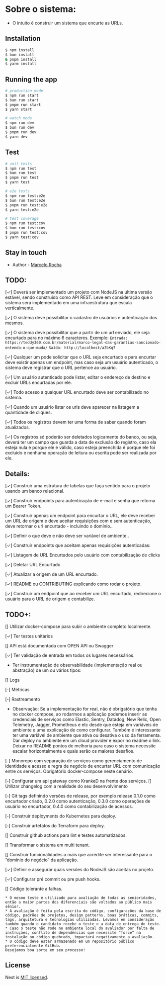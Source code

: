# Sobre o sistema:

- O intuito é construir um sistema que encurte as URLs.

## Installation

```bash
$ npm install
$ bun install
& pnpm install
$ yarm install
```

## Running the app

```bash
# production mode
$ npm run start
$ bun run start
$ pnpm run start
$ yarn start

# watch mode
$ npm run dev
$ bun run dev
$ pnpm run dev
$ yarn dev

```

## Test

```bash
# unit tests
$ npm run test
$ bun run test
$ pnpm run test
$ yarn test

# e2e tests
$ npm run test:e2e
$ bun run test:e2e
$ pnpm run test:e2e
$ yarn test:e2e

# test coverage
$ npm run test:cov
$ bun run test:cov
$ pnpm run test:cov
$ yarn test:cov
```

## Stay in touch

- Author - [Marcelo Rocha](https://rocha-portfolio.vercel.app)

## TODO:

[✓] Deverá ser implementado um projeto com NodeJS na última versão estável, sendo construído como API REST. Leve em consideração que o sistema será implementado em uma infraestrutura que escala verticalmente.

[✓] O sistema deve possibilitar o cadastro de usuários e autenticação dos mesmos.

[✓] O sistema deve possibilitar que a partir de um url enviado, ele seja encurtado para no máximo 6 caracteres. Exemplo:
`Entrada: https://teddy360.com.br/material/marco-legal-das-garantias-sancionado-entenda-o-que-muda/`
`Saída: http://localhost/aZbKq7`

[✓] Qualquer um pode solicitar que o URL seja encurtado e para encurtar deve existir apenas um endpoint, mas caso seja um usuário autenticado, o sistema deve registrar que o URL pertence ao usuário.

[✓] Um usuário autenticado pode listar, editar o endereço de destino e excluir URLs encurtadas por ele.

[✓] Todo acesso a qualquer URL encurtado deve ser contabilizado no sistema.

[✓] Quando um usuário listar os urls deve aparecer na listagem a quantidade de cliques.

[✓] Todos os registros devem ter uma forma de saber quando foram atualizados.

[✓] Os registros só poderão ser deletados logicamente do banco, ou seja, deverá ter um campo que guarda a data de exclusão do registro, caso ela esteja nula é porque ele é válido, caso esteja preenchida é porque ele foi excluído e nenhuma operação de leitura ou escrita pode ser realizada por ele.

## Details:

[✓] Construir uma estrutura de tabelas que faça sentido para o projeto usando um banco relacional.

[✓] Construir endpoints para autenticação de e-mail e senha que retorna um Bearer Token.

[✓] Construir apenas um endpoint para encurtar o URL, ele deve receber um URL de origem e deve aceitar requisições com e sem autenticação, deve retornar o url encurtado - incluindo o domínio..

[✓] Definir o que deve e não deve ser variável de ambiente..

[✓] Construir endpoints que aceitam apenas requisições autenticadas:

[✓] Listagem de URL Encurtados pelo usuário com contabilização de clicks

[✓] Deletar URL Encurtado

[✓] Atualizar a origem de um URL encurtado.

[✓] README ou CONTRIBUTING explicando como rodar o projeto.

[✓] Construir um endpoint que ao receber um URL encurtado, redirecione o usuário para o URL de origem e contabilize.

## TODO+:

[] Utilizar docker-compose para subir o ambiente completo localmente.

[✓] Ter testes unitários

[] API está documentada com OPEN API ou Swagger

[✓] Ter validação de entrada em todos os lugares necessários.

- Ter instrumentação de observabilidade (implementação real ou abstração) de um ou vários tipos:

[] Logs

[-] Métricas

[-] Rastreamento

- Observação: Se a implementação for real, não é obrigatório que tenha no docker compose, ao rodarmos a aplicação podemos inserir as credenciais de serviços como Elastic, Sentry, Datadog, New Relic, Open Telemetry, Jagger, Prometheus e etc desde que esteja em variáveis de ambiente e uma explicação de como configurar. Também é interessante ter uma variável de ambiente que ativa ou desativa o uso da ferramenta.
  Dar deploy no ambiente em um cloud provider e expor no readme o link.
  Deixar no README pontos de melhoria para caso o sistema necessite escalar horizontalmente e quais serão os maiores desafios.

[-] Monorepo com separação de serviços como gerenciamento de identidade e acesso e regra de negócio de encurtar URL com comunicação entre os serviços. Obrigatório docker-compose neste cenário.

[-] Configurar um api gateway como KrankeD na frente dos serviços.
[] Utilizar changelog com a realidade do seu desenvolvimento

[-] Git tags definindo versões de release, por exemplo release 0.1.0 como encurtador criado, 0.2.0 como autenticação, 0.3.0 como operações de usuário no encurtador, 0.4.0 como contabilização de acessos.

[-] Construir deployments do Kubernetes para deploy.

[-] Construir artefatos do Terraform para deploy.

[] Construir github actions para lint e testes automatizados.

[] Transformar o sistema em multi tenant.

[] Construir funcionalidades a mais que acredite ser interessante para o “domínio do negócio” da aplicação.

[✓] Definir e assegurar quais versões do NodeJS são aceitas no projeto.

[✓] Configurar pré commit ou pre push hooks.

[] Código tolerante a falhas.

```
* O mesmo teste é utilizado para avaliação de todas as senioridades, então a maior partes dos diferenciais são voltados ao público mais sênior.
* A avaliação é feita pela escrita do código, configurações da base de código, padrões de projetos, design patterns, boas práticas, commits, tags, arquitetura e tecnologias utilizadas. Levamos em consideração também quando o candidato recebe o teste e a data de entrega do teste.
* Caso o teste não rode no ambiente local do avaliador por falta de instruções, conflito de dependências que necessite “force” na instalação ou código quebrado, impactará negativamente a avaliação.
* O código deve estar armazenado em um repositório público preferencialmente GitHub.
Desejamos boa sorte em seu processo!
```

## License

Nest is [MIT licensed](LICENSE).
